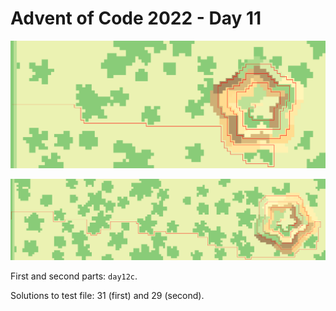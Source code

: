 # Advent of Code 2022 - Day 11

![illustration](drawing-e.svg)

![illustration](drawing-g.svg)


First and second parts: `day12c`.

Solutions to test file: 31 (first) and 29 (second).

